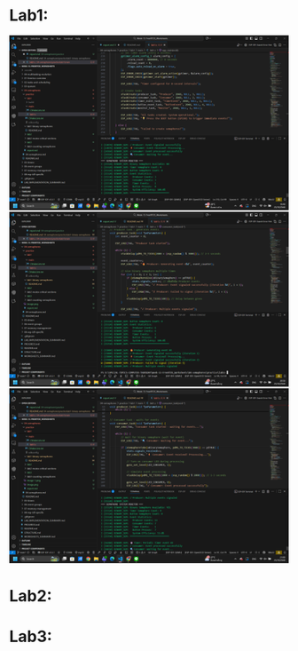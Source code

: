 # Lab1:
![alt text](image.png)
![alt text](image-1.png)
![alt text](image-2.png)

# Lab2:


# Lab3:


